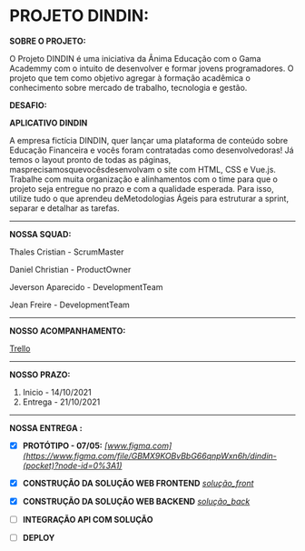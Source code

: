 # PROJETO DINDIN:

**SOBRE O PROJETO:**

O Projeto DINDIN é uma iniciativa da Ânima Educação com o Gama Academmy com o intuito de desenvolver e formar jovens programadores.
O projeto que tem como objetivo agregar à formação acadêmica o conhecimento sobre mercado de trabalho, tecnologia e gestão.

**DESAFIO:**

**APLICATIVO DINDIN**

A empresa fictícia DINDIN, quer lançar uma plataforma de conteúdo sobre Educação Financeira e vocês foram contratadas como desenvolvedoras!
Já temos o layout pronto de todas as páginas, masprecisamosquevocêsdesenvolvam o site com HTML, CSS e Vue.js.
Trabalhe com muita organização e alinhamentos com o time para que o projeto seja entregue no prazo e com a qualidade esperada.
Para isso, utilize tudo o que aprendeu deMetodologias Ágeis para estruturar a sprint, separar e detalhar as tarefas.


---
**NOSSA SQUAD:**

Thales Cristian - ScrumMaster

Daniel Christian - ProductOwner

Jeverson Aparecido - DevelopmentTeam

Jean Freire - DevelopmentTeam

---
**NOSSO ACOMPANHAMENTO:**

[Trello](https://trello.com/b/ThrRbrgh/dindin)

---
**NOSSO PRAZO:**

1. Inicio - 14/10/2021  
2. Entrega - 21/10/2021

---
**NOSSA ENTREGA :**

- [x] **PROTÓTIPO - 07/05:**
*[www.figma.com](https://www.figma.com/file/GBMX9KOBvBbG66qnpWxn6h/dindin-(pocket)?node-id=0%3A1)*

- [x] **CONSTRUÇÃO DA SOLUÇÃO WEB FRONTEND**
*[solução_front](https://github.com/codandotrem/dindin)*

- [x] **CONSTRUÇÃO DA SOLUÇÃO WEB BACKEND** 
*[solução_back](https://github.com/codandotrem/backend)*

- [ ] **INTEGRAÇÃO API COM SOLUÇÃO**

- [ ] **DEPLOY**

